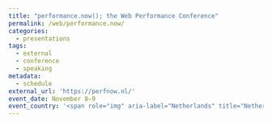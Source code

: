 ```yaml
---
title: "performance.now(); the Web Performance Conference"
permalink: /web/performance.now/
categories:
  - presentations
tags:
  - external
  - conference
  - speaking
metadata:
  - schedule
external_url: 'https://perfnow.nl/'
event_date: November 8–9
event_country: '<span role="img" aria-label="Netherlands" title="Netherlands">🇳🇱</span>'
---
```

